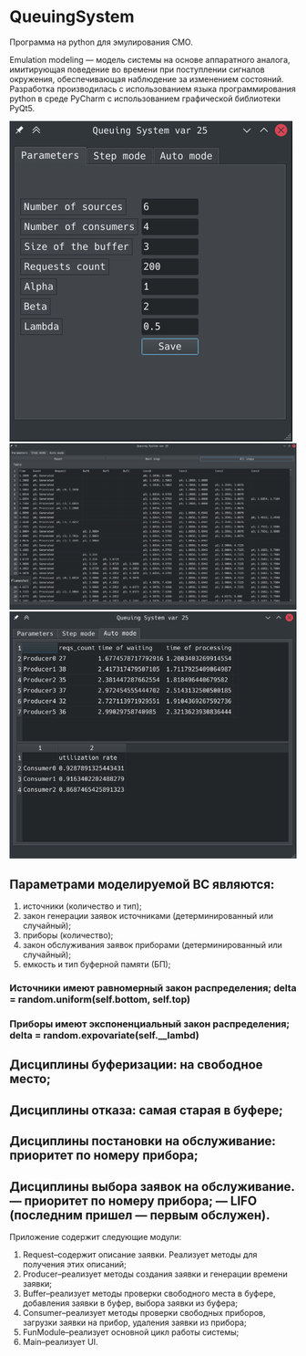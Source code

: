 # QueuingSystem
Программа на python для эмулирования СМО.

Emulation modeling — модель системы на основе аппаратного аналога, имитирующая поведение во времени при поступлении сигналов окружения, обеспечивающая наблюдение за изменением состояний. Разработка производилась с использованием языка программирования python в среде PyCharm с использованием графической библиотеки PyQt5. 

![alt text](screenshots/1.png "Окно для параметризации системы")
![alt text](screenshots/2.png "Пошаговый режим")
![alt text](screenshots/3.png "Результаты имитации")

## Параметрами моделируемой ВС являются:
1. источники (количество и тип);
2. закон генерации заявок источниками (детерминированный или случайный);
3. приборы (количество);
4. закон обслуживания заявок приборами (детерминированный или случайный);
5. емкость и тип буферной памяти (БП);

### Источники имеют равномерный закон распределения; delta = random.uniform(self.bottom, self.top)
### Приборы имеют экспоненциальный закон распределения; delta = random.expovariate(self.__lambd)
## Дисциплины буферизации: на свободное место;
## Дисциплины отказа: самая старая в буфере;
## Дисциплины постановки на обслуживание: приоритет по номеру прибора;
## Дисциплины выбора заявок на обслуживание. — приоритет по номеру прибора; — LIFO (последним пришел — первым обслужен).

Приложение содержит следующие модули: 
1. Request–содержит описание заявки. Реализует методы для получения этих описаний; 
2. Producer–реализует методы создания заявки и генерации времени заявки; 
3. Buffer–реализует методы проверки свободного места в буфере, добавления заявки в буфер, выбора заявки из буфера; 
4. Consumer–реализует методы проверки свободных приборов, загрузки заявки на прибор, удаления заявки из прибора; 
5. FunModule–реализует основной цикл работы системы; 
6. Main–реализует UI.
